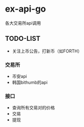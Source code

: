 # ex-api-go

各大交易所api调用

## TODO-LIST
* 关注上币公告，打新币（如FORTH）

### 交易所
* 币安api
* 韩国bithumb的api

### 接口
* 查询所有交易对的价格
* 交易
* 提现
